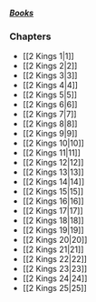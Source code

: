 ##### *[Books](--Bible--.md)*

### Chapters
- [[2 Kings 1|1]]
- [[2 Kings 2|2]]
- [[2 Kings 3|3]]
- [[2 Kings 4|4]]
- [[2 Kings 5|5]]
- [[2 Kings 6|6]]
- [[2 Kings 7|7]]
- [[2 Kings 8|8]]
- [[2 Kings 9|9]]
- [[2 Kings 10|10]]
- [[2 Kings 11|11]]
- [[2 Kings 12|12]]
- [[2 Kings 13|13]]
- [[2 Kings 14|14]]
- [[2 Kings 15|15]]
- [[2 Kings 16|16]]
- [[2 Kings 17|17]]
- [[2 Kings 18|18]]
- [[2 Kings 19|19]]
- [[2 Kings 20|20]]
- [[2 Kings 21|21]]
- [[2 Kings 22|22]]
- [[2 Kings 23|23]]
- [[2 Kings 24|24]]
- [[2 Kings 25|25]]
